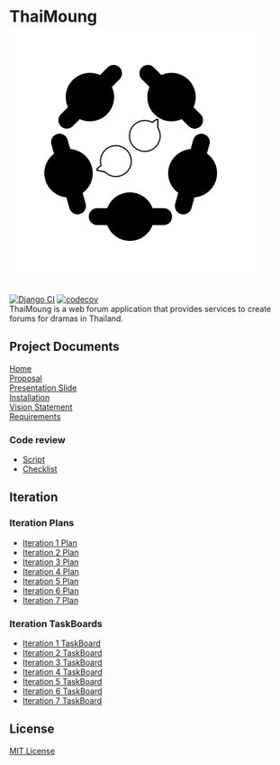 # ThaiMoung ![ThaiMoungLOGO](Logo/LOGO-thaimoung_2.png)
[![Django CI](https://github.com/Jakarin-Jojo/ThaiMoung/actions/workflows/django.yml/badge.svg?branch=hotfix)](https://github.com/Jakarin-Jojo/ThaiMoung/actions/workflows/django.yml)
[![codecov](https://codecov.io/gh/Jakarin-Jojo/ThaiMoung/branch/master/graph/badge.svg?token=TVQ33DAQ9M)](https://codecov.io/gh/Jakarin-Jojo/ThaiMoung)  
ThaiMoung is a web forum application that provides services to create forums for dramas in Thailand.

## Project Documents

[Home](../../wiki/Home)  
[Proposal](https://docs.google.com/document/d/1rzrv2o_gZU1Uh3EQ-Ona6EIYkrj8onRlVrpoh9FInAI/edit#)  
[Presentation Slide](https://docs.google.com/presentation/d/19uzRnakFKDx31o3oMgpoHHxEv6vOCgNcLD2kCZH1FJQ/edit?usp=sharing)  
[Installation](../../wiki/Installation)  
[Vision Statement](../../wiki/Vision%20Statement)  
[Requirements](../../wiki/Requirements)   

### Code review
* [Script](../../wiki/Script)  
* [Checklist](../../wiki/Checklist)  

## Iteration

### Iteration Plans  
* [Iteration 1 Plan](../../wiki/Iteration%201%20Plan)  
* [Iteration 2 Plan](../../wiki/Iteration%202%20Plan)  
* [Iteration 3 Plan](../../wiki/Iteration%203%20Plan)
* [Iteration 4 Plan](../../wiki/Iteration%204%20Plan) 
* [Iteration 5 Plan](../../wiki/Iteration%205%20Plan)
* [Iteration 6 Plan](../../wiki/Iteration%206%20Plan)
* [Iteration 7 Plan](../../wiki/Iteration%207%20Plan)

### Iteration TaskBoards  
* [Iteration 1 TaskBoard](../../projects/2)  
* [Iteration 2 TaskBoard](../../projects/3)  
* [Iteration 3 TaskBoard](../../projects/5)  
* [Iteration 4 TaskBoard](../../projects/6)
* [Iteration 5 TaskBoard](../../projects/7)
* [Iteration 6 TaskBoard](../../projects/8)
* [Iteration 7 TaskBoard](../../projects/9)
## License
[MIT License](https://github.com/Jakarin-Jojo/ThaiMoung/blob/master/LICENSE)

